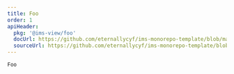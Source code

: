 ```yaml
---
title: Foo
order: 1
apiHeader:
  pkg: '@ims-view/foo'
  docUrl: https://github.com/eternallycyf/ims-monorepo-template/blob/master/packages/foo/src/Foo/index.md
  sourceUrl: https://github.com/eternallycyf/ims-monorepo-template/blob/master/packages/foo/src/Foo/index.tsx
---
```


<code src='./demo/index.tsx'>Foo</code>
